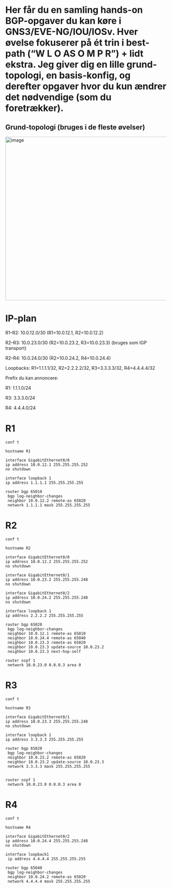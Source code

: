 # Her får du en samling hands-on BGP-opgaver du kan køre i GNS3/EVE-NG/IOU/IOSv. Hver øvelse fokuserer på ét trin i best-path (“W L O AS O M P R”) + lidt ekstra. Jeg giver dig en lille grund-topologi, en basis-konfig, og derefter opgaver hvor du kun ændrer det nødvendige (som du foretrækker).
## Grund-topologi (bruges i de fleste øvelser)

<img width="838" height="510" alt="image" src="https://github.com/user-attachments/assets/d01b31e7-b210-421a-8a8b-f76fa097a8f2" />

# IP-plan 

R1–R2: 10.0.12.0/30 (R1=10.0.12.1, R2=10.0.12.2)

R2–R3: 10.0.23.0/30 (R2=10.0.23.2, R3=10.0.23.3) (bruges som IGP transport)

R2–R4: 10.0.24.0/30 (R2=10.0.24.2, R4=10.0.24.4)

Loopbacks: R1=1.1.1.1/32, R2=2.2.2.2/32, R3=3.3.3.3/32, R4=4.4.4.4/32

Prefix du kan annoncere:

R1: 1.1.1.0/24

R3: 3.3.3.0/24

R4: 4.4.4.0/24


# R1

```
conf t

hostname R1

interface GigabitEthernet0/0
ip address 10.0.12.1 255.255.255.252
no shutdown 

interface loopback 1 
ip address 1.1.1.1 255.255.255.255

router bgp 65010
 bgp log-neighbor-changes
 neighbor 10.0.12.2 remote-as 65020
 network 1.1.1.1 mask 255.255.255.255
```

# R2 

```
conf t

hostname R2

interface GigabitEthernet0/0
ip address 10.0.12.2 255.255.255.252
no shutdown 

interface GigabitEthernet0/1
ip address 10.0.23.2 255.255.255.248
no shutdown 

interface GigabitEthernet0/2
ip address 10.0.24.2 255.255.255.248
no shutdown 

interface loopback 1 
ip address 2.2.2.2 255.255.255.255

router bgp 65020
 bgp log-neighbor-changes
 neighbor 10.0.12.1 remote-as 65010
 neighbor 10.0.24.4 remote-as 65040
 neighbor 10.0.23.3 remote-as 65020
 neighbor 10.0.23.3 update-source 10.0.23.2
 neighbor 10.0.23.3 next-hop-self
 
router ospf 1
 network 10.0.23.0 0.0.0.3 area 0

```

# R3 
```
conf t

hostname R3

interface GigabitEthernet0/1
ip address 10.0.23.3 255.255.255.248
no shutdown 

interface loopback 1 
ip address 3.3.3.3 255.255.255.255

router bgp 65020
 bgp log-neighbor-changes
 neighbor 10.0.23.2 remote-as 65020
 neighbor 10.0.23.2 update-source 10.0.23.3
 network 3.3.3.3 mask 255.255.255.255
 

router ospf 1
 network 10.0.23.0 0.0.0.3 area 0
```
# R4
```
conf t

hostname R4

interface GigabitEthernet0/2
ip address 10.0.24.4 255.255.255.248
no shutdown 

interface loopback1
 ip address 4.4.4.4 255.255.255.255

router bgp 65040
 bgp log-neighbor-changes
 neighbor 10.0.24.2 remote-as 65020
 network 4.4.4.4 mask 255.255.255.255

```


